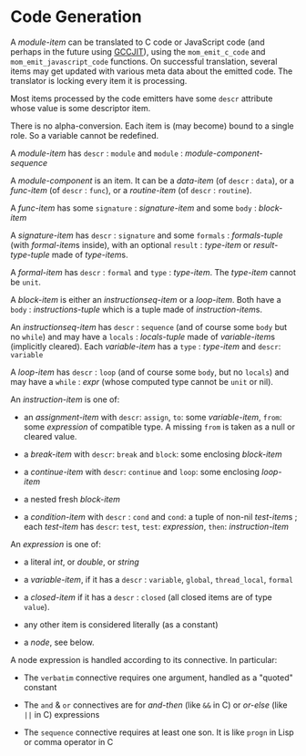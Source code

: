 <!-- -*- markdown -*- -->
# Code Generation

A *module-item* can be translated to C code or JavaScript code (and
perhaps in the future using [GCCJIT][]), using the `mom_emit_c_code`
and `mom_emit_javascript_code` functions. On successful translation,
several items may get updated with various meta data about the emitted
code. The translator is locking every item it is processing.

Most items processed by the code emitters have some `descr` attribute whose value is some descriptor item.

There is no alpha-conversion. Each item is (may become) bound to a single role. So
a variable cannot be redefined.

A *module-item* has `descr` : `module` and `module` :
*module-component-sequence*

A *module-component* is an item. It can be a *data-item* (of `descr` :
`data`), or a *func-item* (of `descr` : `func`), or a *routine-item*
(of `descr` : `routine`).

A *func-item* has some `signature` : *signature-item* and some `body` : *block-item*

A *signature-item* has `descr` : `signature` and some `formals` :
*formals-tuple* (with *formal-item*s inside), with an optional
`result` : *type-item* or *result-type-tuple* made of *type-item*s.

A *formal-item* has `descr` : `formal` and `type` : *type-item*. The *type-item* cannot be `unit`.

A *block-item* is either an *instructionseq-item* or a *loop-item*. Both have
a `body` : *instructions-tuple* which is a tuple made of
*instruction-item*s.

An *instructionseq-item* has `descr` : `sequence` (and of course some
`body` but no `while`) and may have a `locals` : *locals-tuple* made of
*variable-item*s (implicitly cleared). Each *variable-item* has a
`type` : *type-item* and `descr`: `variable`

A *loop-item* has `descr` : `loop` (and of course some `body`, but no
`locals`) and may have a `while` : *expr* (whose computed type cannot
be `unit` or nil).

An *instruction-item* is one of:

* an *assignment-item* with `descr`: `assign`, `to`: some
  *variable-item*, `from`: some *expression* of compatible type. A
  missing `from` is taken as a null or cleared value.

* a *break-item* with `descr`: `break` and `block`: some enclosing *block-item*

* a *continue-item* with  `descr`: `continue` and `loop`: some enclosing *loop-item*

* a nested fresh *block-item* 

* a *condition-item* with `descr` : `cond` and `cond`: a tuple of
non-nil *test-item*s ; each *test-item* has `descr`: `test`, `test`:
*expression*, `then`: *instruction-item*


An *expression* is one of:

* a literal *int*, or *double*, or *string*

* a *variable-item*, if it has a `descr` : `variable`, `global`, `thread_local`, `formal`

* a *closed-item* if it has a `descr` : `closed` (all closed items are
  of type `value`).

* any other item is considered literally (as a constant)

* a *node*, see below.


A node expression is handled according to its connective. In particular:

* The `verbatim` connective requires one argument, handled as a "quoted" constant

* The `and` & `or` connectives are for *and-then* (like `&&` in C) or
  *or-else* (like `||` in C) expressions

* The `sequence` connective requires at least one son. It is like `progn` in Lisp or comma operator in C


[GCCJIT]: http://gcc.gnu.org/onlinedocs/jit/

